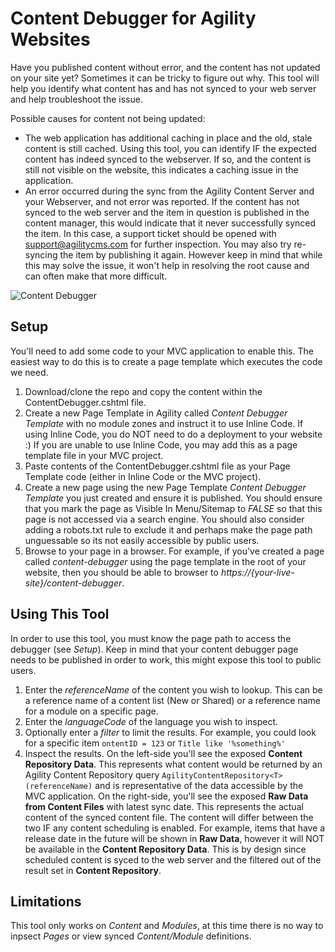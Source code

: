 # Content Debugger for Agility Websites
Have you published content without error, and the content has not updated on your site yet? Sometimes it can be tricky to figure out why. This tool will help you identify what content has and has not synced to your web server and help troubleshoot the issue.

Possible causes for content not being updated:
- The web application has additional caching in place and the old, stale content is still cached. Using this tool, you can identify IF the expected content has indeed synced to the webserver. If so, and the content is still not visible on the website, this indicates a caching issue in the application.
- An error occurred during the sync from the Agility Content Server and your Webserver, and not error was reported. If the content has not synced to the web server and the item in question is published in the content manager, this would indicate that it never successfully synced the item. In this case, a support ticket should be opened with support@agilitycms.com for further inspection. You may also try re-syncing the item by publishing it again. However keep in mind that while this may solve the issue, it won't help in resolving the root cause and can often make that more difficult.

![Content Debugger](https://github.com/agility/ContentDebugger/raw/master/content-debbugger.png "Content Debugger")


## Setup
You'll need to add some code to your MVC application to enable this. The easiest way to do this is to create a page template which executes the code we need.

1. Download/clone the repo and copy the content within the ContentDebugger.cshtml file.
2. Create a new Page Template in Agility called *Content Debugger Template* with no module zones and instruct it to use Inline Code. If using Inline Code, you do NOT need to do a deployment to your website :) If you are unable to use Inline Code, you may add this as a page template file in your MVC project.
3. Paste contents of the ContentDebugger.cshtml file as your Page Template code (either in Inline Code or the MVC project).
4. Create a new page using the new Page Template *Content Debugger Template* you just created and ensure it is published. You should ensure that you mark the page as Visible In Menu/Sitemap to *FALSE* so that this page is not accessed via a search engine. You should also consider adding a robots.txt rule to exclude it and perhaps make the page path unguessable so its not easily accessible by public users.
5. Browse to your page in a browser. For example, if you've created a page called *content-debugger* using the page template in the root of your website, then you should be able to browser to *https://{your-live-site}/content-debugger*.

## Using This Tool
In order to use this tool, you must know the page path to access the debugger (see *Setup*). Keep in mind that your content debugger page needs to be published in order to work, this might expose this tool to public users.

1. Enter the *referenceName* of the content you wish to lookup. This can be a reference name of a content list (New or Shared) or a reference name for a module on a specific page.
2. Enter the *languageCode* of the language you wish to inspect.
3. Optionally enter a *filter* to limit the results. For example, you could look for a specific item `ontentID = 123` or `Title like '%something%'`
4. Inspect the results. On the left-side you'll see the exposed **Content Repository Data**. This represents what content would be returned by an Agility Content Repository query `AgilityContentRepository<T>(referenceName)` and is representative of the data accessible by the MVC application.
On the right-side, you'll see the exposed **Raw Data from Content Files** with latest sync date. This represents the actual content of the synced content file. The content will differ between the two IF any content scheduling is enabled. For example, items that have a release date in the future will be shown in **Raw Data**, however it will NOT be available in the **Content Repository Data**. This is by design since scheduled content is syced to the web server and the filtered out of the result set in **Content Repository**.



## Limitations
This tool only works on *Content* and *Modules*, at this time there is no way to inpsect *Pages* or view synced *Content/Module* definitions.
